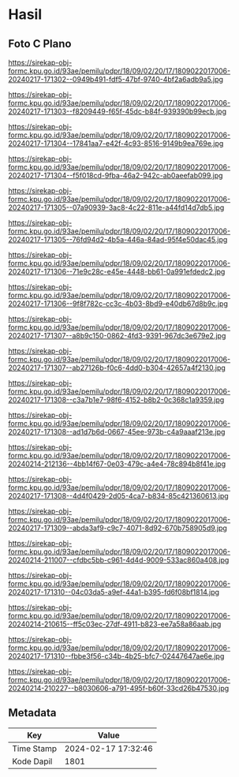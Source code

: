 # Hasil

## Foto C Plano

https://sirekap-obj-formc.kpu.go.id/93ae/pemilu/pdpr/18/09/02/20/17/1809022017006-20240217-171302--0949b491-fdf5-47bf-9740-4bf2a6adb9a5.jpg

https://sirekap-obj-formc.kpu.go.id/93ae/pemilu/pdpr/18/09/02/20/17/1809022017006-20240217-171303--f8209449-f65f-45dc-b84f-939390b99ecb.jpg

https://sirekap-obj-formc.kpu.go.id/93ae/pemilu/pdpr/18/09/02/20/17/1809022017006-20240217-171304--17841aa7-e42f-4c93-8516-9149b9ea769e.jpg

https://sirekap-obj-formc.kpu.go.id/93ae/pemilu/pdpr/18/09/02/20/17/1809022017006-20240217-171304--f5f018cd-9fba-46a2-942c-ab0aeefab099.jpg

https://sirekap-obj-formc.kpu.go.id/93ae/pemilu/pdpr/18/09/02/20/17/1809022017006-20240217-171305--07a90939-3ac8-4c22-811e-a44fd14d7db5.jpg

https://sirekap-obj-formc.kpu.go.id/93ae/pemilu/pdpr/18/09/02/20/17/1809022017006-20240217-171305--76fd94d2-4b5a-446a-84ad-95f4e50dac45.jpg

https://sirekap-obj-formc.kpu.go.id/93ae/pemilu/pdpr/18/09/02/20/17/1809022017006-20240217-171306--71e9c28c-e45e-4448-bb61-0a991efdedc2.jpg

https://sirekap-obj-formc.kpu.go.id/93ae/pemilu/pdpr/18/09/02/20/17/1809022017006-20240217-171306--9f8f782c-cc3c-4b03-8bd9-e40db67d8b9c.jpg

https://sirekap-obj-formc.kpu.go.id/93ae/pemilu/pdpr/18/09/02/20/17/1809022017006-20240217-171307--a8b9c150-0862-4fd3-9391-967dc3e679e2.jpg

https://sirekap-obj-formc.kpu.go.id/93ae/pemilu/pdpr/18/09/02/20/17/1809022017006-20240217-171307--ab27126b-f0c6-4dd0-b304-42657a4f2130.jpg

https://sirekap-obj-formc.kpu.go.id/93ae/pemilu/pdpr/18/09/02/20/17/1809022017006-20240217-171308--c3a7b1e7-98f6-4152-b8b2-0c368c1a9359.jpg

https://sirekap-obj-formc.kpu.go.id/93ae/pemilu/pdpr/18/09/02/20/17/1809022017006-20240217-171308--ad1d7b6d-0667-45ee-973b-c4a9aaaf213e.jpg

https://sirekap-obj-formc.kpu.go.id/93ae/pemilu/pdpr/18/09/02/20/17/1809022017006-20240214-212136--4bb14f67-0e03-479c-a4e4-78c894b8f41e.jpg

https://sirekap-obj-formc.kpu.go.id/93ae/pemilu/pdpr/18/09/02/20/17/1809022017006-20240217-171308--4d4f0429-2d05-4ca7-b834-85c421360613.jpg

https://sirekap-obj-formc.kpu.go.id/93ae/pemilu/pdpr/18/09/02/20/17/1809022017006-20240217-171309--abda3af9-c9c7-4071-8d92-670b758905d9.jpg

https://sirekap-obj-formc.kpu.go.id/93ae/pemilu/pdpr/18/09/02/20/17/1809022017006-20240214-211007--cfdbc5bb-c961-4d4d-9009-533ac860a408.jpg

https://sirekap-obj-formc.kpu.go.id/93ae/pemilu/pdpr/18/09/02/20/17/1809022017006-20240217-171310--04c03da5-a9ef-44a1-b395-fd6f08bf1814.jpg

https://sirekap-obj-formc.kpu.go.id/93ae/pemilu/pdpr/18/09/02/20/17/1809022017006-20240214-210615--ff5c03ec-27df-4911-b823-ee7a58a86aab.jpg

https://sirekap-obj-formc.kpu.go.id/93ae/pemilu/pdpr/18/09/02/20/17/1809022017006-20240217-171310--fbbe3f56-c34b-4b25-bfc7-02447647ae6e.jpg

https://sirekap-obj-formc.kpu.go.id/93ae/pemilu/pdpr/18/09/02/20/17/1809022017006-20240214-210227--b8030606-a791-495f-b60f-33cd26b47530.jpg


## Metadata

| Key        | Value               |
| ---------- | ------------------- |
| Time Stamp | 2024-02-17 17:32:46 |
| Kode Dapil | 1801                |



